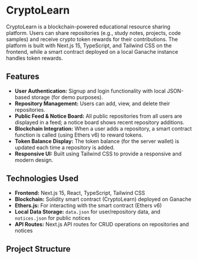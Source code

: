 # CryptoLearn

CryptoLearn is a blockchain-powered educational resource sharing platform. Users can share repositories (e.g., study notes, projects, code samples) and receive crypto token rewards for their contributions. The platform is built with Next.js 15, TypeScript, and Tailwind CSS on the frontend, while a smart contract deployed on a local Ganache instance handles token rewards.

## Features

- **User Authentication:** Signup and login functionality with local JSON-based storage (for demo purposes).
- **Repository Management:** Users can add, view, and delete their repositories.
- **Public Feed & Notice Board:** All public repositories from all users are displayed in a feed; a notice board shows recent repository additions.
- **Blockchain Integration:** When a user adds a repository, a smart contract function is called (using Ethers v6) to reward tokens.
- **Token Balance Display:** The token balance (for the server wallet) is updated each time a repository is added.
- **Responsive UI:** Built using Tailwind CSS to provide a responsive and modern design.

## Technologies Used

- **Frontend:** Next.js 15, React, TypeScript, Tailwind CSS
- **Blockchain:** Solidity smart contract (CryptoLearn) deployed on Ganache
- **Ethers.js:** For interacting with the smart contract (Ethers v6)
- **Local Data Storage:** `data.json` for user/repository data, and `notices.json` for public notices
- **API Routes:** Next.js API routes for CRUD operations on repositories and notices

## Project Structure 

